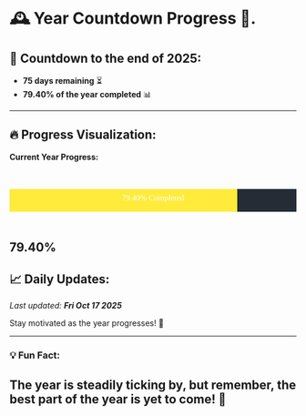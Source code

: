 
# &#x1F570; **Year Countdown Progress** &#x1F389;.

## &#x1F4C5; Countdown to the end of 2025:
- **75 days remaining** &#x23F3;
- **79.40% of the year completed** &#x1F4CA;

---

## &#x1F525; **Progress Visualization**:

**Current Year Progress:**

<br><br>
![Progress Bar](https://raw.githubusercontent.com/dayanidigv/year-countdown-progress/main/progress-bar.svg)
<br><br>

**79.40%**
---

## &#x1F4C8; **Daily Updates**:

_Last updated: **Fri Oct 17 2025**_

Stay motivated as the year progresses! &#x1F680;

--- 

### &#x1F4A1; **Fun Fact:**
The year is steadily ticking by, but remember, the best part of the year is yet to come! &#x1F31F;
---
